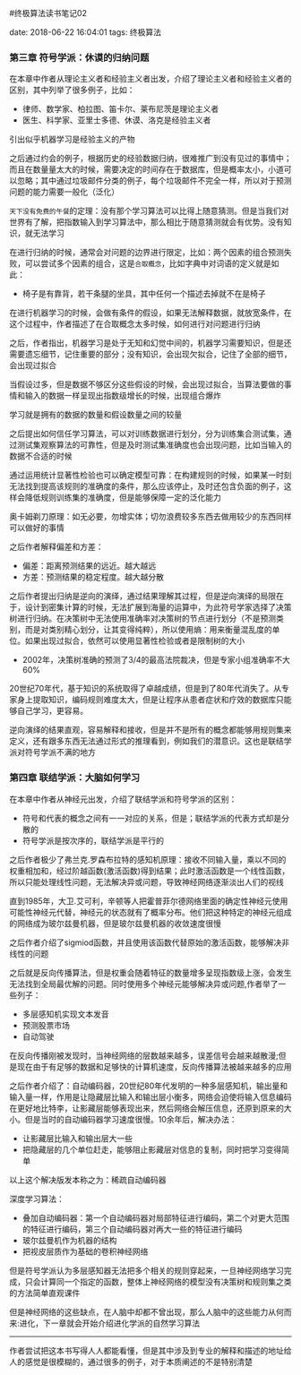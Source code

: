 #终极算法读书笔记02

date: 2018-06-22 16:04:01
tags: 终极算法


### 第三章 符号学派：休谟的归纳问题

在本章中作者从理论主义者和经验主义者出发，介绍了理论主义者和经验主义者的区别，其中列举了很多例子，比如：
- 律师、数学家、柏拉图、笛卡尔、莱布尼茨是理论主义者
- 医生、科学家、亚里士多德、休谟、洛克是经验主义者

引出似乎机器学习是经验主义的产物

之后通过约会的例子，根据历史的经验数据归纳，很难推广到没有见过的事情中；而且在数量量太大的时候，需要决定的时间存在于数据库，但是概率太小，小道可以忽略；其中通过垃圾邮件分类的例子，每个垃圾邮件不完全一样，所以对于预测问题的能力需要一般化（泛化）

`天下没有免费的午餐`的定理：没有那个学习算法可以比得上随意猜测。但是当我们对世界有了解，把指数输入到学习算法中，那么相比于随意猜测就会有优势。没有知识，就无法学习

在进行归纳的时候，通常会对问题的边界进行限定，比如：两个因素的组合预测失败，可以尝试多个因素的组合，这是`合取概念`，比如字典中对词语的定义就是如此：
- 椅子是有靠背，若干条腿的坐具，其中任何一个描述去掉就不在是椅子

在进行机器学习的时候，会做有条件的假设，如果无法解释数据，就放宽条件，在这个过程中，作者描述了在合取概念太多时候，如何进行对问题进行归纳

之后，作者指出，机器学习是处于无知和幻觉中间的，机器学习需要知识，但是还需要遗忘细节，记住重要的部分；没有知识，会出现欠拟合，记住了全部的细节，会出现过拟合

当假设过多，但是数据不够区分这些假设的时候，会出现过拟合，当算法要做的事情和输入的数据一样呈现出指数级增长的时候，出现组合爆炸

学习就是拥有的数据的数量和假设数量之间的较量

之后提出如何信任学习算法，可以对训练数据进行划分，分为训练集合测试集，通过测试集观察算法的可靠性，但是及时测试集准确度也会出现问题，比如当输入的数据不合适的时候

通过运用统计显著性检验也可以确定模型可靠：在构建规则的时候，如果某一时刻无法找到提高该规则的准确度的条件，那么应该停止，及时还包含负面的例子，这样会降低规则训练集的准确度，但是能够保障一定的泛化能力

奥卡姆剃刀原理：如无必要，勿增实体；切勿浪费较多东西去做用较少的东西同样可以做好的事情

之后作者解释偏差和方差：
- 偏差：距离预测结果的远近。越大越远
- 方差：预测结果的稳定程度。越大越分散

之后作者提出归纳是逆向的演绎，通过结果理解其过程，但是逆向演绎的局限在于，设计到密集计算的时候，无法扩展到海量的运算中，为此符号学家选择了决策树进行归纳。在决策树中无法使用准确率对决策树的节点进行划分（不是预测类别，而是对类别精心划分，让其变得纯粹），所以使用熵：用来衡量混乱度的单位。如果出现过拟合，依然可以使用显著性检验或者是限制树的大小
- 2002年，决策树准确的预测了3/4的最高法院裁决，但是专家小组准确率不大60%

20世纪70年代，基于知识的系统取得了卓越成绩，但是到了80年代消失了。从专家身上提取知识，编码规则难度太大，但是让程序从患者症状和疗效的数据库只能够自己学习，更容易。

逆向演绎的结果直观，容易解释和接收，但是并不是所有的概念都能够用规则集来定义，还有跟多东西无法通过形式的推理看到，例如我们的潜意识。这也是联结学派对符号学派不满的地方

### 第四章 联结学派：大脑如何学习
在本章中作者从神经元出发，介绍了联结学派和符号学派的区别：
- 符号和代表的概念之间有一一对应的关系，但是；联结学派的代表方式却是分散的
- 符号学派是按次序的，联结学派是平行的

之后作者极少了弗兰克.罗森布拉特的感知机原理：接收不同输入量，乘以不同的权重相加和，经过阶越函数(激活函数)得到结果；此时激活函数是一个线性函数，所以只能处理线性问题，无法解决异或问题，导致神经网络逐渐淡出人们的视线

直到1985年，大卫.艾可利，辛顿等人把霍普菲尔德网络里面的确定性神经元使用可能性神经元代替，神经元的状态就有了概率分布。他们把这种特定的神经元组成的网络成为玻尔兹曼机器，但是玻尔兹曼机器的收敛速度很慢

之后作者介绍了sigmiod函数，并且使用该函数代替原始的激活函数，能够解决非线性的问题

之后就是反向传播算法，但是权重会随着特征的数量增多呈现指数级上涨，会发生无法找到全局最优解的问题。同时使用多个神经元能够解决异或问题,作者举了一些列子：
- 多层感知机实现文本发音
- 预测股票市场
- 自动驾驶

在反向传播刚被发现时，当神经网络的层数越来越多，误差信号会越来越散漫;但是现在由于有足够的数据和足够快的计算机速度，反向传播算法被越来越多的应用

之后作者介绍了：自动编码器，20世纪80年代发明的一种多层感知机，输出量和输入量一样，作用是让隐藏层比输入和输出层小衡多，网络会迫使将输入信息编码在更好地比特李，让影藏层能够表现出来，然后网络会解压信息，还原到原来的大小。但是当时的自动编码器学习速度很慢。10余年后，解决办法：
- 让影藏层比输入和输出层大一些
- 把隐藏层的几个单位赶走，能够阻止影藏层对信息的复制，同时把学习变得简单

以上这个解决版发本称之为：稀疏自动编码器

深度学习算法：
- 叠加自动编码器：第一个自动编码器对局部特征进行编码，第二个对更大范围的特征进行编码，第三个自动编码器对再大一些的特征进行编码
- 玻尔兹曼机作为机器的结构
- 把视皮层质作为基础的卷积神经网络

但是符号学派认为多层感知器无法把多个相关的规则穿起来，一旦神经网络学习完成，只会计算同一个指定的函数，整体上神经网络的模型没有决策树和规则集之类的方法简单直观课件

但是神经网络的这些缺点，在人脑中却都不曾出现，那么人脑中的这些能力从何而来:进化，下一章就会开始介绍进化学派的自然学习算法

-----
作者尝试把这本书写得人人都能看懂，但是其中涉及到专业的解释和描述的地址给人的感觉是很模糊的，通过很多的例子，对于本质阐述的不是特别清楚
